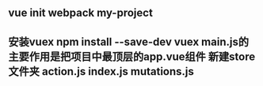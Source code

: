 vue init webpack my-project
----------------------------------------------
安装vuex
npm install --save-dev vuex
main.js的主要作用是把项目中最顶层的app.vue组件
新建store文件夹 action.js index.js mutations.js
------------------------------------------------